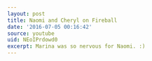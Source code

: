 ```yaml
---
layout: post
title: Naomi and Cheryl on Fireball
date: '2016-07-05 00:16:42'
source: youtube
uid: NEoIPrdowd0
excerpt: Marina was so nervous for Naomi. :)
---
```

